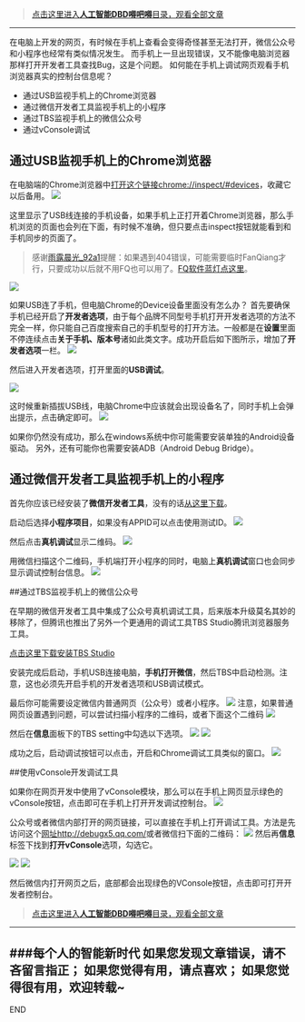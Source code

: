 >[点击这里进入**人工智能DBD嘚吧嘚**目录，观看全部文章](https://www.jianshu.com/p/ff37dbc75edb)
---

在电脑上开发的网页，有时候在手机上查看会变得奇怪甚至无法打开，微信公众号和小程序也经常有类似情况发生。
而手机上一旦出现错误，又不能像电脑浏览器那样打开开发者工具查找Bug，这是个问题。
如何能在手机上调试网页观看手机浏览器真实的控制台信息呢？

- 通过USB监视手机上的Chrome浏览器
- 通过微信开发者工具监视手机上的小程序
- 通过TBS监视手机上的微信公众号
- 通过vConsole调试

## 通过USB监视手机上的Chrome浏览器
在电脑端的Chrome浏览器中[打开这个链接chrome://inspect/#devices](chrome://inspect/#devices)，收藏它以后备用。
![](imgs/4324074-fac7a41779740166.png?imageMogr2/auto-orient/strip%7CimageView2/2/w/1240)

这里显示了USB线连接的手机设备，如果手机上正打开着Chrome浏览器，那么手机浏览的页面也会列在下面，有时候不准确，但只要点击inspect按钮就能看到和手机同步的页面了。
> 感谢[雨露晨光_92a1](https://www.jianshu.com/u/f0f102f09eb3)提醒：如果遇到404错误，可能需要临时FanQiang才行，只要成功以后就不用FQ也可以用了。[FQ软件蓝灯点这里](https://github.com/getlantern/lantern)。


![](imgs/4324074-c24c917ba37b9f6e.png?imageMogr2/auto-orient/strip%7CimageView2/2/w/1240)

如果USB连了手机，但电脑Chrome的Device设备里面没有怎么办？
首先要确保手机已经开启了**开发者选项**，由于每个品牌不同型号手机打开开发者选项的方法不完全一样，你只能自己百度搜索自己的手机型号的打开方法。一般都是在**设置**里面不停连续点击**关于手机、版本号**诸如此类文字。成功开启后如下图所示，增加了**开发者选项**一栏。
![](imgs/4324074-3869920dd23767f7.png?imageMogr2/auto-orient/strip%7CimageView2/2/w/1240)

然后进入开发者选项，打开里面的**USB调试**。

![](imgs/4324074-dff87e6523d9be3c.png?imageMogr2/auto-orient/strip%7CimageView2/2/w/1240)

这时候重新插拔USB线，电脑Chrome中应该就会出现设备名了，同时手机上会弹出提示，点击确定即可。
![](imgs/4324074-3a6c3f2e4d13c536.png?imageMogr2/auto-orient/strip%7CimageView2/2/w/1240)

如果你仍然没有成功，那么在windows系统中你可能需要安装单独的Android设备驱动。
另外，还有可能你也需要安装ADB（Android Debug Bridge）。

## 通过微信开发者工具监视手机上的小程序

首先你应该已经安装了**微信开发者工具**，没有的话[从这里下载](https://developers.weixin.qq.com/miniprogram/dev/devtools/download.html)。

启动后选择**小程序项目**，如果没有APPID可以点击使用测试ID。
![](imgs/4324074-2124e878f67fbddf.png?imageMogr2/auto-orient/strip%7CimageView2/2/w/1240)

然后点击**真机调试**显示二维码。
![](imgs/4324074-a423bc49c4d15be7.png?imageMogr2/auto-orient/strip%7CimageView2/2/w/1240)

用微信扫描这个二维码，手机端打开小程序的同时，电脑上**真机调试**窗口也会同步显示调试控制台信息。
![](imgs/4324074-b9f0141ac710291e.png?imageMogr2/auto-orient/strip%7CimageView2/2/w/1240)

##通过TBS监视手机上的微信公众号

在早期的微信开发者工具中集成了公众号真机调试工具，后来版本升级莫名其妙的移除了，但腾讯也推出了另外一个更通用的调试工具TBS Studio腾讯浏览器服务工具。

[点击这里下载安装TBS Studio](https://x5.tencent.com/tbs/guide/debug/download.html)

安装完成后启动，手机USB连接电脑，**手机打开微信**，然后TBS中启动检测。注意，这也必须先开启手机的开发者选项和USB调试模式。

最后你可能需要设定微信内普通网页（公众号）或者小程序。
![](imgs/4324074-e2fae7736b9179e6.png?imageMogr2/auto-orient/strip%7CimageView2/2/w/1240)
注意，如果普通网页设置遇到问题，可以尝试扫描小程序的二维码，或者下面这个二维码
![](imgs/4324074-9ec500f9b4bcf9b9.png?imageMogr2/auto-orient/strip%7CimageView2/2/w/1240)

然后在**信息**面板下的TBS setting中勾选以下选项。
![](imgs/4324074-46b6182f269d5a8f.png?imageMogr2/auto-orient/strip%7CimageView2/2/w/1240)
![](imgs/4324074-cd92e39203917b50.png?imageMogr2/auto-orient/strip%7CimageView2/2/w/1240)

成功之后，启动调试按钮可以点击，开启和Chrome调试工具类似的窗口。
![](imgs/4324074-75d4cb3346b70862.png?imageMogr2/auto-orient/strip%7CimageView2/2/w/1240)

##使用vConsole开发调试工具

如果你在网页开发中使用了vConsole模块，那么可以在手机上网页显示绿色的vConsole按钮，点击即可在手机上打开开发调试控制台。
![](imgs/4324074-dea073e2cbaff21a.png?imageMogr2/auto-orient/strip%7CimageView2/2/w/1240)


公众号或者微信内部打开的网页链接，可以直接在手机上打开调试工具。方法是先访问这个[网址http://debugx5.qq.com/](http://debugx5.qq.com/)或者微信扫下面的二维码：
![](imgs/4324074-9ec500f9b4bcf9b9.png?imageMogr2/auto-orient/strip%7CimageView2/2/w/1240)
然后再**信息**标签下找到**打开vConsole**选项，勾选它。

![](imgs/4324074-46b6182f269d5a8f.png?imageMogr2/auto-orient/strip%7CimageView2/2/w/1240)
![](imgs/4324074-8447901ecea71998.png?imageMogr2/auto-orient/strip%7CimageView2/2/w/1240)

然后微信内打开网页之后，底部都会出现绿色的VConsole按钮，点击即可打开开发者控制台。

>[点击这里进入**人工智能DBD嘚吧嘚**目录，观看全部文章](https://www.jianshu.com/p/ff37dbc75edb)
---
###每个人的智能新时代
如果您发现文章错误，请不吝留言指正；
如果您觉得有用，请点喜欢；
如果您觉得很有用，欢迎转载~
---
END